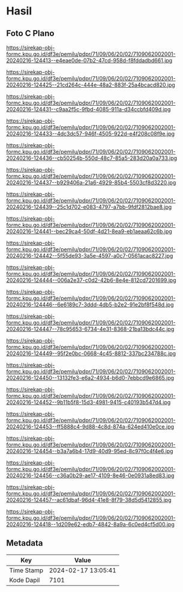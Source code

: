 # Hasil

## Foto C Plano

https://sirekap-obj-formc.kpu.go.id/df3e/pemilu/pdpr/71/09/06/20/02/7109062002001-20240216-124413--e4eae0de-07b2-47cd-958d-f8fddadbd661.jpg

https://sirekap-obj-formc.kpu.go.id/df3e/pemilu/pdpr/71/09/06/20/02/7109062002001-20240216-124425--21cd264c-444e-48a2-883f-25a4bcacd820.jpg

https://sirekap-obj-formc.kpu.go.id/df3e/pemilu/pdpr/71/09/06/20/02/7109062002001-20240216-124431--c9aa2f5c-9fbd-4085-911a-d34ccbfd409d.jpg

https://sirekap-obj-formc.kpu.go.id/df3e/pemilu/pdpr/71/09/06/20/02/7109062002001-20240216-124433--4dc3dc57-946f-4505-922d-e4f208c08f9e.jpg

https://sirekap-obj-formc.kpu.go.id/df3e/pemilu/pdpr/71/09/06/20/02/7109062002001-20240216-124436--cb50254b-550d-48c7-85a5-283d20a0a733.jpg

https://sirekap-obj-formc.kpu.go.id/df3e/pemilu/pdpr/71/09/06/20/02/7109062002001-20240216-124437--b929406a-21a6-4929-85b4-5503cf8d3220.jpg

https://sirekap-obj-formc.kpu.go.id/df3e/pemilu/pdpr/71/09/06/20/02/7109062002001-20240216-124439--25c1d702-e083-4797-a7bb-9fdf2812bae8.jpg

https://sirekap-obj-formc.kpu.go.id/df3e/pemilu/pdpr/71/09/06/20/02/7109062002001-20240216-124441--bec29ca4-50df-4d21-8ea9-eb1aeaa62c6b.jpg

https://sirekap-obj-formc.kpu.go.id/df3e/pemilu/pdpr/71/09/06/20/02/7109062002001-20240216-124442--5f55de93-3a5e-4597-a0c7-0561acac8227.jpg

https://sirekap-obj-formc.kpu.go.id/df3e/pemilu/pdpr/71/09/06/20/02/7109062002001-20240216-124444--006a2e37-c0d2-42b6-8e4e-812cd7201699.jpg

https://sirekap-obj-formc.kpu.go.id/df3e/pemilu/pdpr/71/09/06/20/02/7109062002001-20240216-124446--6e6189c7-3ddd-4db5-b2e2-91e2bf8f548d.jpg

https://sirekap-obj-formc.kpu.go.id/df3e/pemilu/pdpr/71/09/06/20/02/7109062002001-20240216-124447--78c95653-6734-4e31-8368-21ba13bdc44c.jpg

https://sirekap-obj-formc.kpu.go.id/df3e/pemilu/pdpr/71/09/06/20/02/7109062002001-20240216-124449--95f2e0bc-0668-4c45-8812-337bc234788c.jpg

https://sirekap-obj-formc.kpu.go.id/df3e/pemilu/pdpr/71/09/06/20/02/7109062002001-20240216-124450--13132fe3-e6a2-4934-b6d0-7ebbcd9e6865.jpg

https://sirekap-obj-formc.kpu.go.id/df3e/pemilu/pdpr/71/09/06/20/02/7109062002001-20240216-124452--9b11b5f8-15d3-4981-9415-c40193b547d4.jpg

https://sirekap-obj-formc.kpu.go.id/df3e/pemilu/pdpr/71/09/06/20/02/7109062002001-20240216-124453--ff5888c4-9d88-4c8d-874a-624ed410e0ce.jpg

https://sirekap-obj-formc.kpu.go.id/df3e/pemilu/pdpr/71/09/06/20/02/7109062002001-20240216-124454--b3a7a6b4-17d9-40d9-95ed-8c97f0c4f4e6.jpg

https://sirekap-obj-formc.kpu.go.id/df3e/pemilu/pdpr/71/09/06/20/02/7109062002001-20240216-124456--c36a0b29-ae17-4109-8e46-0e0931a8ed83.jpg

https://sirekap-obj-formc.kpu.go.id/df3e/pemilu/pdpr/71/09/06/20/02/7109062002001-20240216-124457--ac61dbaf-96d4-41e8-8f79-38d5d5412855.jpg

https://sirekap-obj-formc.kpu.go.id/df3e/pemilu/pdpr/71/09/06/20/02/7109062002001-20240216-124418--1d209e62-edb7-4842-8a9a-6c0ed4cf5d00.jpg


## Metadata

| Key        | Value               |
| ---------- | ------------------- |
| Time Stamp | 2024-02-17 13:05:41 |
| Kode Dapil | 7101                |



